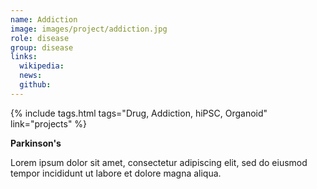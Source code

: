 ```yaml
---
name: Addiction
image: images/project/addiction.jpg
role: disease
group: disease
links:
  wikipedia:
  news:
  github:
---
```


{%
  include tags.html
  tags="Drug, Addiction, hiPSC, Organoid"
  link="projects"
%}

<strong>Parkinson's</strong>

Lorem ipsum dolor sit amet, consectetur adipiscing elit, sed do eiusmod tempor incididunt ut labore et dolore magna aliqua.
